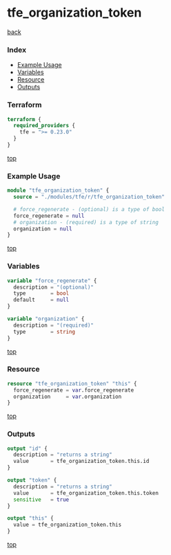 # tfe_organization_token

[back](../tfe.md)

### Index

- [Example Usage](#example-usage)
- [Variables](#variables)
- [Resource](#resource)
- [Outputs](#outputs)

### Terraform

```terraform
terraform {
  required_providers {
    tfe = ">= 0.23.0"
  }
}
```

[top](#index)

### Example Usage

```terraform
module "tfe_organization_token" {
  source = "./modules/tfe/r/tfe_organization_token"

  # force_regenerate - (optional) is a type of bool
  force_regenerate = null
  # organization - (required) is a type of string
  organization = null
}
```

[top](#index)

### Variables

```terraform
variable "force_regenerate" {
  description = "(optional)"
  type        = bool
  default     = null
}

variable "organization" {
  description = "(required)"
  type        = string
}
```

[top](#index)

### Resource

```terraform
resource "tfe_organization_token" "this" {
  force_regenerate = var.force_regenerate
  organization     = var.organization
}
```

[top](#index)

### Outputs

```terraform
output "id" {
  description = "returns a string"
  value       = tfe_organization_token.this.id
}

output "token" {
  description = "returns a string"
  value       = tfe_organization_token.this.token
  sensitive   = true
}

output "this" {
  value = tfe_organization_token.this
}
```

[top](#index)